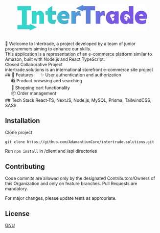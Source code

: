 <figure>
    <img src="client/public/svg/intertrade-wordmark.svg"
         alt="InterTrade Logo"
         width="600">
</figure>  
<br />  
👋 Welcome to Intertrade, a project developed by a team of junior programmers aiming to enhance our skills. <br /> 
This application is a representation of an e-commerce platform similar to Amazon, built with Node.js and React TypeScript. <br /> 
Closed Collaborative Project  <br /> 
intertrade.solutions is an international storefront e-commerce site project <br /> 
## 🔧 Features
&nbsp;&nbsp;&nbsp;&nbsp;&nbsp;✨ User authentication and authorization <br /> 
&nbsp;&nbsp;&nbsp;&nbsp;&nbsp;🛍️ Product browsing and searching <br /> 
&nbsp;&nbsp;&nbsp;&nbsp;&nbsp;🛒 Shopping cart functionality <br /> 
&nbsp;&nbsp;&nbsp;&nbsp;&nbsp;📦 Order management <br /> 
## Tech Stack
React-TS, NextJS, Node.js, MySQL, Prisma, TailwindCSS, SASS

## Installation
Clone project
```
git clone https://github.com/AdamantiumCore/intertrade.solutions.git
```
Run ```npm install``` in /client and /api directories

## Contributing
Code commits are allowed only by the designated Contributors/Owners of this Organization and only on feature branches. Pull Requests are mandatory.

For major changes, please update tests as appropriate.

## License
[GNU](https://www.privacypolicies.com/blog/types-software-licenses/#Gnu_License)
